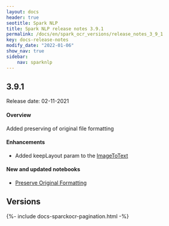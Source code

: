 ```yaml
---
layout: docs
header: true
seotitle: Spark NLP
title: Spark NLP release notes 3.9.1
permalink: /docs/en/spark_ocr_versions/release_notes_3_9_1
key: docs-release-notes
modify_date: "2022-01-06"
show_nav: true
sidebar:
    nav: sparknlp
---
```


<div class="h3-box" markdown="1">

## 3.9.1

Release date: 02-11-2021

#### Overview

Added preserving of original file formatting

</div><div class="h3-box" markdown="1">

#### Enhancements

* Added keepLayout param to the [ImageToText](/docs/en/ocr_pipeline_components#imagetotext)

</div><div class="h3-box" markdown="1">

#### New and updated notebooks

* [Preserve Original Formatting](https://github.com/JohnSnowLabs/spark-ocr-workshop/blob/3.9.1/jupyter/SparkOcrPreserveOriginalFormatting.ipynb)

</div><div class="prev_ver h3-box" markdown="1">

## Versions

</div>
{%- include docs-sparckocr-pagination.html -%}